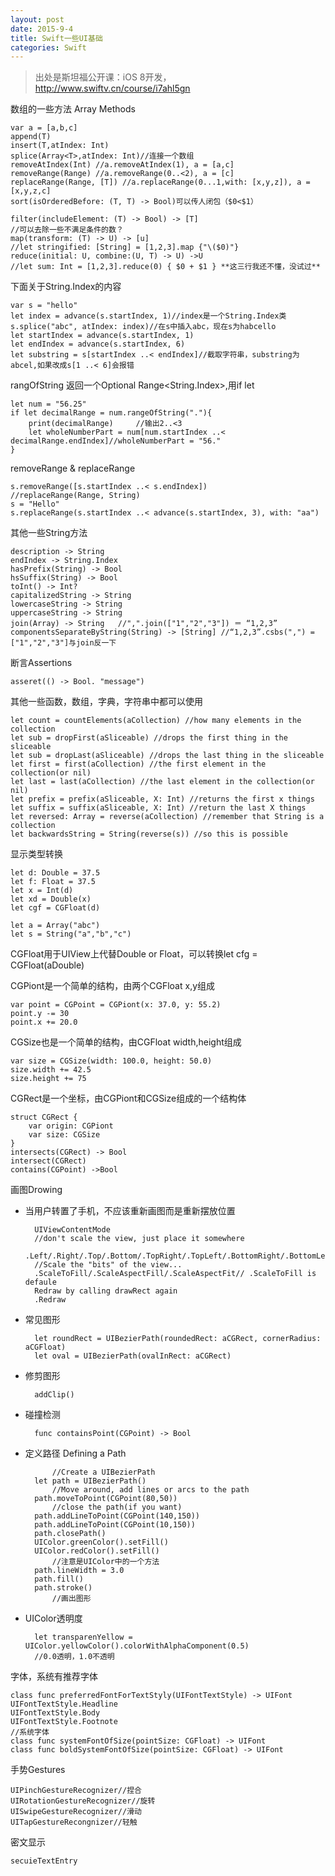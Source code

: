 ```yaml
---
layout: post
date: 2015-9-4
title: Swift一些UI基础
categories: Swift
---
```

>出处是斯坦福公开课：iOS 8开发，http://www.swiftv.cn/course/i7ahl5gn

数组的一些方法 Array<T> Methods

	var a = [a,b,c]
	append(T)
	insert(T,atIndex: Int)
	splice(Array<T>,atIndex: Int)//连接一个数组
	removeAtIndex(Int) //a.removeAtIndex(1), a = [a,c]
	removeRange(Range) //a.removeRange(0..<2), a = [c]
	replaceRange(Range, [T]) //a.replaceRange(0...1,with: [x,y,z]), a = [x,y,z,c]
	sort(isOrderedBefore: (T, T) -> Bool)可以传人闭包（$0<$1）
	
	filter(includeElement: (T) -> Bool) -> [T] 
	//可以去除一些不满足条件的数？
	map(transform: (T) -> U) -> [u]
	//let stringified: [String] = [1,2,3].map {"\($0)"} 
	reduce(initial: U, combine:(U, T) -> U) ->U
	//let sum: Int = [1,2,3].reduce(0) { $0 + $1 } **这三行我还不懂，没试过**

下面关于String.Index的内容

	var s = "hello"
	let index = advance(s.startIndex, 1)//index是一个String.Index类
	s.splice("abc", atIndex: index)//在s中插入abc，现在s为habcello
	let startIndex = advance(s.startIndex, 1)
	let endIndex = advance(s.startIndex, 6)
	let substring = s[startIndex ..< endIndex]//截取字符串，substring为abcel,如果改成s[1 ..< 6]会报错
	
rangOfString 返回一个Optional Range<String.Index>,用if let

	let num = "56.25"
	if let decimalRange = num.rangeOfString("."){
		print(decimalRange)		//输出2..<3
		let wholeNumberPart = num[num.startIndex ..< decimalRange.endIndex]//wholeNumberPart = "56."
	}

removeRange & replaceRange

	s.removeRange([s.startIndex ..< s.endIndex])
	//replaceRange(Range, String)
	s = "Hello"
	s.replaceRange(s.startIndex ..< advance(s.startIndex, 3), with: "aa")

其他一些String方法
	
	description -> String
	endIndex -> String.Index
	hasPrefix(String) -> Bool
	hsSuffix(String) -> Bool
	toInt() -> Int?
	capitalizedString -> String
	lowercaseString -> String
	uppercaseString -> String
	join(Array) -> String	//",".join(["1","2","3"]) ＝ “1,2,3”
	componentsSeparateByString(String) -> [String] //“1,2,3”.csbs(",") = ["1","2","3"]与join反一下
	
断言Assertions

	asseret(() -> Bool. "message")

其他一些函数，数组，字典，字符串中都可以使用

	let count = countElements(aCollection) //how many elements in the collection
	let sub = dropFirst(aSliceable) //drops the first thing in the sliceable
	let sub = dropLast(aSliceable) //drops the last thing in the sliceable
	let first = first(aCollection) //the first element in the collection(or nil)
	let last = last(aCollection) //the last element in the collection(or nil)
	let prefix = prefix(aSliceable, X: Int) //returns the first x things
	let suffix = suffix(aSliceable, X: Int) //return the last X things
	let reversed: Array = reverse(aCollection) //remember that String is a collection
	let backwardsString = String(reverse(s)) //so this is possible
	
显示类型转换

	let d: Double = 37.5
	let f: Float = 37.5
	let x = Int(d)
	let xd = Double(x)
	let cgf = CGFloat(d)
	
	let a = Array("abc")
	let s = String("a","b","c")
	
CGFloat用于UIView上代替Double or Float，可以转换let cfg = CGFloat(aDouble)

CGPiont是一个简单的结构，由两个CGFloat x,y组成
	
	var point = CGPoint = CGPiont(x: 37.0, y: 55.2)
	point.y -= 30
	point.x += 20.0
	
CGSize也是一个简单的结构，由CGFloat width,height组成

	var size = CGSize(width: 100.0, height: 50.0)
	size.width += 42.5
	size.height += 75

CGRect是一个坐标，由CGPiont和CGSize组成的一个结构体

	struct CGRect {
		var origin: CGPiont
		var size: CGSize
	}
	intersects(CGRect) -> Bool
	intersect(CGRect)
	contains(CGPoint) ->Bool

画图Drowing

* 当用户转置了手机，不应该重新画图而是重新摆放位置

		UIViewContentMode
		//don't scale the view, just place it somewhere
		.Left/.Right/.Top/.Bottom/.TopRight/.TopLeft/.BottomRight/.BottomLeft/.Center
		//Scale the "bits" of the view...
		.ScaleToFill/.ScaleAspectFill/.ScaleAspectFit// .ScaleToFill is defaule
		Redraw by calling drawRect again
		.Redraw


* 常见图形

		let roundRect = UIBezierPath(roundedRect: aCGRect, cornerRadius: aCGFloat)
		let oval = UIBezierPath(ovalInRect: aCGRect)

* 修剪图形

		addClip()

* 碰撞检测
		
		func containsPoint(CGPoint) -> Bool
		
* 定义路径 Defining a Path
		
			//Create a UIBezierPath
		let path = UIBezierPath()
			//Move around, add lines or arcs to the path
		path.moveToPoint(CGPoint(80,50))
			//close the path(if you want)
		path.addLineToPoint(CGPoint(140,150))
		path.addLineToPoint(CGPoint(10,150))
		path.closePath()
		UIColor.greenColor().setFill()
		UIColor.redColor().setFill()
			//注意是UIColor中的一个方法
		path.lineWidth = 3.0
		path.fill()
		path.stroke()
			//画出图形

* UIColor透明度

		let transparenYellow = UIColor.yellowColor().colorWithAlphaComponent(0.5)
		//0.0透明，1.0不透明

字体，系统有推荐字体
	
	class func preferredFontForTextStyly(UIFontTextStyle) -> UIFont
	UIFontTextStyle.Headline
	UIFontTextStyle.Body
	UIFontTextStyle.Footnote
	//系统字体
	class func systemFontOfSize(pointSize: CGFloat) -> UIFont
	class func boldSystemFontOfSize(pointSize: CGFloat) -> UIFont

手势Gestures

	UIPinchGestureRecognizer//捏合
	UIRotationGestureRecognizer//旋转
	UISwipeGestureRecognizer//滑动
	UITapGestureRecongnizer//轻触
	
密文显示

	secuieTextEntry